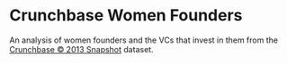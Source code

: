 # Crunchbase Women Founders

An analysis of women founders and the VCs that invest in them from the [Crunchbase © 2013 Snapshot](https://data.crunchbase.com/docs/2013-snapshot) dataset.
